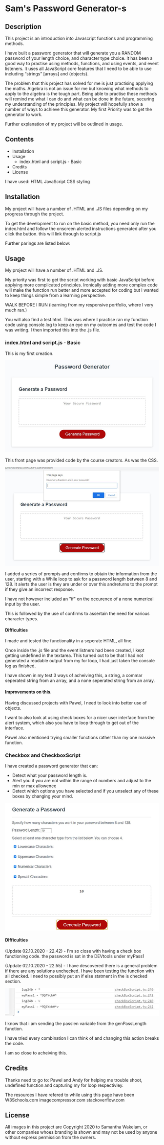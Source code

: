 # Sam's Password Generator-s

## Description
This project is an introduction into Javascript functions and programming methods. 

I have built a password generator that will generate you a RANDOM password of your length choice, and character type choice. 
It has been a good way to practise using methods, functions, and using events, and event listeners. It uses all JavaScript core features that I need to be able to use including “strings” [arrays] and {objects}. 

The problem that this project has solved for me is just practising applying the maths. Algebra is not an issue for me but knowing what methods to apply to the algebra is the tough part. Being able to practise these methods will remind me what I can do and what can be done in the future, securing my understanding of the principles. 
My project will hopefully show a number of ways to achieve this generator. My first Priority was to get the generator to work. 

Further explanation of my project will be outlined in usage. 


## Contents 

* Installation 
* Usage
   * index.html and script.js - Basic
* Credits
* License 

I have used:
HTML
JavaScript
CSS styling

## Installation

My project will have a number of .HTML and .JS files depending on my progress through the project.

To get the development to run on the basic method, you need only run the index.html and follow the onscreen alerted instructions generated after you click the button. this will link through to script.js

Further parings are listed below: 


## Usage

My project will have a number of .HTML and .JS. 

My priority was first to get the script working with basic JavaScript before applying more complicated principles. Ironically adding more complex code will make the function run better and more accepted for coding but I wanted to keep things simple from a learning perspective. 

WALK BEFORE I RUN (learning from my responsive portfolio, where I very much ran.) 

You will also find a test.html. This was where I practise ran my function code using console.log to keep an eye on my outcomes and test the code I was writing. I then imported this into the .js file. 

### index.html and script.js - Basic

This is my first creation. 

![Password Generator 1](assets/images/screenshots/firstpage-min.JPG)

This front page was provided code by the course creators. As was the CSS. 

![Password Generator Alert 1](assets/images/screenshots/firstpageAlert-min.JPG)

I added a series of prompts and confirms to obtain the information from the user, starting with a While loop to ask for a password length between 8 and 128. It alerts the user is they are under or over this andreturns to the prompt if they give an incorrect response. 

I have not however included an "if" on the occurence of a none numerical input by the user. 

This is followed by the use of confirms to assertain the need for various character types. 

#### Difficulties

I made and tested the functionality in a seperate HTML, all fine. 

Once inside the .js file and the event listners had been created, I kept getting undefined in the textarea. This turned out to be that I had not generated a readable output from my for loop, I had just taken the console log as finished. 

I have shown in my test 3 ways of acheiving this, a string, a commar seperated string from an array, and a none seperated string from an array. 

#### Improvements on this.

Having discussed projects with Pawel, I need to look into better use of objects. 

I want to also look at using check boxes for a nicer user interface from the alert system, which also you have to loop through to get out of the interface. 

Pawel also mentioned trying smaller functions rather than my one massive function. 

### Checkbox and CheckboxScript

I have created a password generator that can:
* Detect what your password length is.
* Alert you if you are not within the range of numbers and adjust to the min or max    allowence
* Detect which options you have selected and if you unselect any of these boxes by changing your mind. 

![Password Generator Checkbox](assets/images/screenshots/secondpage-min.JPG)

#### DIfficulties

(Update 02.10.2020 - 22.42) - I'm so close with having a check box functioning code. 
the password is sat in the DEVtools under myPass1 

(Update 02.10.2020 - 22.55) - I have descovered there is a general problem if there are any solutions unchecked. I have been testing the function with all checked. I need to possibly put an if else statment in the is checked section. 

![Password Generator checkbox dev tools](assets/images/screenshots/devtools-min.JPG)

I know that i am sending the passlen variable from the genPassLength function. 

I have tried every combination I can think of and changing this action breaks the code.

I am so close to acheiving this. 

## Credits 

Thanks need to go to: Pawel and Andy for helping me trouble shoot, undefined function and capturing my for loop respectivley. 

The resources I have refered to while using this page have been 
W3Schools.com
imagecompressor.com
stackoverflow.com


## License

All images in this project are Copyright 2020 to Samantha Wakelam, or other companies whoes branding is shown and may not be used by anyone without express permission from the owners. 
